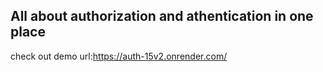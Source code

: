 ## All about authorization and athentication in one place

check out demo url:https://auth-15v2.onrender.com/
